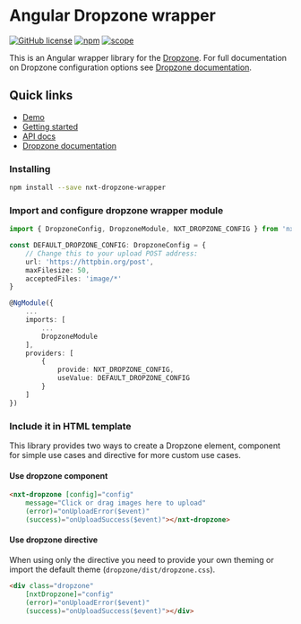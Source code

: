 # Angular Dropzone wrapper

[![GitHub license](https://img.shields.io/github/license/Liquid-JS/nxt-components.svg)](https://github.com/Liquid-JS/nxt-components/blob/master/LICENSE)
[![npm](https://img.shields.io/npm/dm/nxt-dropzone-wrapper.svg)](https://www.npmjs.com/package/nxt-dropzone-wrapper)
[![scope](https://img.shields.io/npm/v/nxt-dropzone-wrapper.svg)](https://www.npmjs.com/package/nxt-dropzone-wrapper)

This is an Angular wrapper library for the [Dropzone](http://www.dropzonejs.com/). For full documentation on Dropzone configuration options see [Dropzone documentation](https://docs.dropzone.dev/configuration/basics/configuration-options).

## Quick links

-   [Demo](https://liquid-js.github.io/nxt-components/demo/dropzone-wrapper)
-   [Getting started](https://liquid-js.github.io/nxt-components/demo/dropzone-wrapper/getting-started)
-   [API docs](https://liquid-js.github.io/nxt-components/docs/nxt-dropzone-wrapper)
-   [Dropzone documentation](https://docs.dropzone.dev/configuration/basics/configuration-options)

### Installing

```sh
npm install --save nxt-dropzone-wrapper
```

### Import and configure dropzone wrapper module

```ts
import { DropzoneConfig, DropzoneModule, NXT_DROPZONE_CONFIG } from 'nxt-dropzone-wrapper'

const DEFAULT_DROPZONE_CONFIG: DropzoneConfig = {
    // Change this to your upload POST address:
    url: 'https://httpbin.org/post',
    maxFilesize: 50,
    acceptedFiles: 'image/*'
}

@NgModule({
    ...
    imports: [
        ...
        DropzoneModule
    ],
    providers: [
        {
            provide: NXT_DROPZONE_CONFIG,
            useValue: DEFAULT_DROPZONE_CONFIG
        }
    ]
})
```

### Include it in HTML template

This library provides two ways to create a Dropzone element, component for simple use cases and directive for more custom use cases.

#### Use dropzone component

```html
<nxt-dropzone [config]="config"
    message="Click or drag images here to upload"
    (error)="onUploadError($event)"
    (success)="onUploadSuccess($event)"></nxt-dropzone>
```

#### Use dropzone directive

When using only the directive you need to provide your own theming or import the default theme (`dropzone/dist/dropzone.css`).

```html
<div class="dropzone"
    [nxtDropzone]="config"
    (error)="onUploadError($event)"
    (success)="onUploadSuccess($event)"></div>
```
